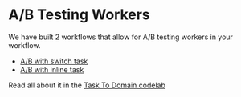 # A/B Testing Workers

We have built 2 workflows that allow for A/B testing workers in your workflow.


* [A/B with switch task](https://github.com/conductor-sdk/conductor-examples/blob/main/workflow_AB_testing/AB_switch.json)
* [A/B with inline task](https://github.com/conductor-sdk/conductor-examples/blob/main/workflow_AB_testing/AB_inline.json)

Read all about it in the [Task To Domain codelab](https://orkes.io/content/docs/codelab/taskToDomain)